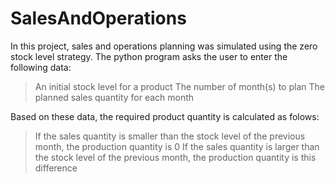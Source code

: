 # SalesAndOperations
In this project, sales and operations planning was simulated using the zero stock level strategy. 
The python program asks the user to enter the following data:
> An initial stock level for a product
> The number of month(s) to plan 
> The planned sales quantity for each month 

Based on these data, the required product quantity is calculated as folows:
> If the sales quantity is smaller than the stock level of the previous month, the production quantity is 0
> If the sales quantity is larger than the stock level of the previous month, the production quantity is this difference
